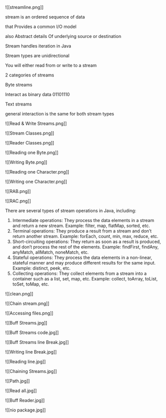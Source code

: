 ![[streamline.png]]

stream is an ordered sequence of data

that Provides a common I/O model

also Abstract details Of underlying source or destination

Stream handles iteration in Java


Stream types are unidirectional

You will either read from or write to a stream

2 categories of streams

Byte streams

Interact as binary data 01101110

Text streams


general interaction is the same for both stream types

![[Read & Write Streams.png]]

![[Stream Classes.png]]

![[Reader Classes.png]]

![[Reading one Byte.png]]

![[Writing Byte.png]]


![[Reading one Character.png]]

![[Writing one Character.png]]

![[RAB.png]]

![[RAC.png]]

There are several types of stream operations in Java, including:

1.  Intermediate operations: They process the data elements in a stream and return a new stream. Example: filter, map, flatMap, sorted, etc.
2.  Terminal operations: They produce a result from a stream and don’t return another stream. Example: forEach, count, min, max, reduce, etc.
3.  Short-circuiting operations: They return as soon as a result is produced, and don’t process the rest of the elements. Example: findFirst, findAny, anyMatch, allMatch, noneMatch, etc.
4.  Stateful operations: They process the data elements in a non-linear, stateful manner and may produce different results for the same input. Example: distinct, peek, etc.
5.  Collecting operations: They collect elements from a stream into a container such as a list, set, map, etc. Example: collect, toArray, toList, toSet, toMap, etc.

![[clean.png]]

![[Chain stream.png]]

![[Accessing files.png]]

![[Buff Streams.jpg]]

![[Buff Streams code.jpg]]

![[Buff Streams line Break.jpg]]

![[Writing line Break.jpg]]

![[Reading line.jpg]]

![[Chaining Streams.jpg]]

![[Path.jpg]]

![[Read all.jpg]]

![[Buff Reader.jpg]]

![[nio package.jpg]]